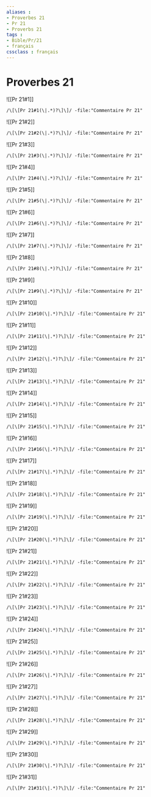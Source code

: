 ```yaml
---
aliases : 
- Proverbes 21
- Pr 21
- Proverbs 21
tags : 
- Bible/Pr/21
- français
cssclass : français
---
```


# Proverbes 21

![[Pr 21#1]]

```query
/\[\[Pr 21#1(\|.*)?\]\]/ -file:"Commentaire Pr 21"
```

![[Pr 21#2]]

```query
/\[\[Pr 21#2(\|.*)?\]\]/ -file:"Commentaire Pr 21"
```

![[Pr 21#3]]

```query
/\[\[Pr 21#3(\|.*)?\]\]/ -file:"Commentaire Pr 21"
```

![[Pr 21#4]]

```query
/\[\[Pr 21#4(\|.*)?\]\]/ -file:"Commentaire Pr 21"
```

![[Pr 21#5]]

```query
/\[\[Pr 21#5(\|.*)?\]\]/ -file:"Commentaire Pr 21"
```

![[Pr 21#6]]

```query
/\[\[Pr 21#6(\|.*)?\]\]/ -file:"Commentaire Pr 21"
```

![[Pr 21#7]]

```query
/\[\[Pr 21#7(\|.*)?\]\]/ -file:"Commentaire Pr 21"
```

![[Pr 21#8]]

```query
/\[\[Pr 21#8(\|.*)?\]\]/ -file:"Commentaire Pr 21"
```

![[Pr 21#9]]

```query
/\[\[Pr 21#9(\|.*)?\]\]/ -file:"Commentaire Pr 21"
```

![[Pr 21#10]]

```query
/\[\[Pr 21#10(\|.*)?\]\]/ -file:"Commentaire Pr 21"
```

![[Pr 21#11]]

```query
/\[\[Pr 21#11(\|.*)?\]\]/ -file:"Commentaire Pr 21"
```

![[Pr 21#12]]

```query
/\[\[Pr 21#12(\|.*)?\]\]/ -file:"Commentaire Pr 21"
```

![[Pr 21#13]]

```query
/\[\[Pr 21#13(\|.*)?\]\]/ -file:"Commentaire Pr 21"
```

![[Pr 21#14]]

```query
/\[\[Pr 21#14(\|.*)?\]\]/ -file:"Commentaire Pr 21"
```

![[Pr 21#15]]

```query
/\[\[Pr 21#15(\|.*)?\]\]/ -file:"Commentaire Pr 21"
```

![[Pr 21#16]]

```query
/\[\[Pr 21#16(\|.*)?\]\]/ -file:"Commentaire Pr 21"
```

![[Pr 21#17]]

```query
/\[\[Pr 21#17(\|.*)?\]\]/ -file:"Commentaire Pr 21"
```

![[Pr 21#18]]

```query
/\[\[Pr 21#18(\|.*)?\]\]/ -file:"Commentaire Pr 21"
```

![[Pr 21#19]]

```query
/\[\[Pr 21#19(\|.*)?\]\]/ -file:"Commentaire Pr 21"
```

![[Pr 21#20]]

```query
/\[\[Pr 21#20(\|.*)?\]\]/ -file:"Commentaire Pr 21"
```

![[Pr 21#21]]

```query
/\[\[Pr 21#21(\|.*)?\]\]/ -file:"Commentaire Pr 21"
```

![[Pr 21#22]]

```query
/\[\[Pr 21#22(\|.*)?\]\]/ -file:"Commentaire Pr 21"
```

![[Pr 21#23]]

```query
/\[\[Pr 21#23(\|.*)?\]\]/ -file:"Commentaire Pr 21"
```

![[Pr 21#24]]

```query
/\[\[Pr 21#24(\|.*)?\]\]/ -file:"Commentaire Pr 21"
```

![[Pr 21#25]]

```query
/\[\[Pr 21#25(\|.*)?\]\]/ -file:"Commentaire Pr 21"
```

![[Pr 21#26]]

```query
/\[\[Pr 21#26(\|.*)?\]\]/ -file:"Commentaire Pr 21"
```

![[Pr 21#27]]

```query
/\[\[Pr 21#27(\|.*)?\]\]/ -file:"Commentaire Pr 21"
```

![[Pr 21#28]]

```query
/\[\[Pr 21#28(\|.*)?\]\]/ -file:"Commentaire Pr 21"
```

![[Pr 21#29]]

```query
/\[\[Pr 21#29(\|.*)?\]\]/ -file:"Commentaire Pr 21"
```

![[Pr 21#30]]

```query
/\[\[Pr 21#30(\|.*)?\]\]/ -file:"Commentaire Pr 21"
```

![[Pr 21#31]]

```query
/\[\[Pr 21#31(\|.*)?\]\]/ -file:"Commentaire Pr 21"
```

